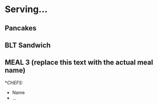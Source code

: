 # Serving...

## Pancakes

## BLT Sandwich

## MEAL 3 (replace this text with the actual meal name)

**CHEFS:*

- Name
- ...
